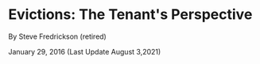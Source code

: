 # Evictions: The Tenant's Perspective
By Steve Fredrickson (retired)

January 29, 2016 (Last Update August 3,2021)
